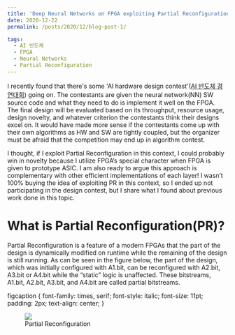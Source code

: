 ```yaml
---
title: 'Deep Neural Networks on FPGA exploiting Partial Reconfiguration'
date: 2020-12-22
permalink: /posts/2020/12/blog-post-1/

tags:
  - AI 반도체
  - FPGA
  - Neural Networks
  - Partial Reconfiguration
---
```


I recently found that there's some 'AI hardware design contest'([AI 반도체 경연대회](https://view.asiae.co.kr/article/2020111611412444851)) going on. The contestants are given the neural network(NN) SW source code and what they need to do is implement it well on the FPGA. The final design will be evaluated based on its throughput, resource usage, design novelty, and whatever criterion the contestants think their designs excel on. It would have made more sense if the contestants come up with their own algorithms as HW and SW are tightly coupled, but the organizer must be afraid that the competition may end up in algorithm contest. 

I thought, if I exploit Partial Reconfiguration in this context, I could probably win in novelty because I utilize FPGA’s special character when FPGA is given to prototype ASIC. I am also ready to argue this approach is complementary with other efficient implementations of each layer! I wasn’t 100% buying the idea of exploiting PR in this context, so I ended up not participating in the design contest, but I share what I found about previous work done in this topic.

What is Partial Reconfiguration(PR)?
======
Partial Reconfiguration is a feature of a modern FPGAs that the part of the design is dynamically modified on runtime while the remaining of the design is still running. As can be seen in the figure below, the part of the design, which was initially configured with A1.bit, can be reconfigured with A2.bit, A3.bit or A4.bit while the “static” logic is unaffected. These bitstreams, A1.bit, A2.bit, A3.bit, and A4.bit are called partial bitstreams.

figcaption {
  font-family: times, serif;
  font-style: italic;
  font-size: 11pt;
  padding: 2px;
  text-align: center;
}

<figure>
  <img src="https://dj-park.github.io/images/pr.png">
  <figcaption>Partial Reconfiguration</figcaption>
</figure>
